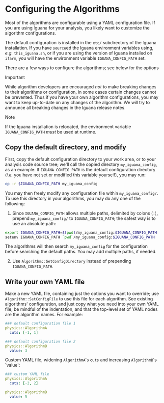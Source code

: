 # Configuring the Algorithms

Most of the algorithms are configurable using a YAML configuration file. If you are using Iguana for your analysis, you likely want to customize the algorithm configurations.

The default configuration is installed in the `etc/` subdirectory of the Iguana installation. If you have `source`ed the Iguana environment variables using, _e.g._ `this_iguana.sh`, or if you are using the version of Iguana installed on `ifarm`, you will have the environment variable `IGUANA_CONFIG_PATH` set.

There are a few ways to configure the algorithms; see below for the options

> [!IMPORTANT]
> While algorithm developers are encouraged _not_ to make breaking changes to their algorithms or configuration, in some cases certain changes cannot be prevented. Thus if you have your own algorithm configurations, you may want to keep up-to-date on any changes of the algorithm. We will try to announce all breaking changes in the Iguana release notes.

> [!NOTE]
> If the Iguana installation is relocated, the environment variable `IGUANA_CONFIG_PATH` _must_ be used at runtime.

## Copy the default directory, and modify

First, copy the default configuration directory to your work area, or to your analysis code source tree; we'll call the copied directory `my_iguana_config`, as an example. If `IGUANA_CONFIG_PATH` is the default configuration directory (_i.e._ you have not set or modified this variable yourself), you may run:
```bash
cp -r $IGUANA_CONFIG_PATH my_iguana_config
```

You may then freely modify any configuration file within `my_iguana_config/`. To use this directory in your algorithms, you may do any one of the following:

1. Since `IGUANA_CONFIG_PATH` allows multiple paths, delimited by colons (`:`), prepend `my_iguana_config/` to `IGUANA_CONFIG_PATH`; the safest way is to use an absolute path:
```bash
export IGUANA_CONFIG_PATH=$(pwd)/my_iguana_config:$IGUANA_CONFIG_PATH   # bash or zsh
setenv IGUANA_CONFIG_PATH `pwd`/my_iguana_config:$IGUANA_CONFIG_PATH    # tcsh or csh
```
The algorithms will then search `my_iguana_config` for the configuration before searching the default paths. You may add multiple paths, if needed.

2. Use `Algorithm::SetConfigDirectory` instead of prepending `IGUANA_CONFIG_PATH`.

## Write your own YAML file

Make a new YAML file, containing just the options you want to override; use `Algorithm::SetConfigFile` to use this file for each algorithm.
See existing algorithms' configuration, and just copy what you need into your own YAML file; be mindful of the indentation, and that the top-level set of YAML nodes are the algorithm names. For example:

```yaml
### default configuration file 1
physics::AlgorithmA
  cuts: [-1, 1]
```
```yaml
### default configuration file 2
physics::AlgorithmB
  value: 3
```
Custom YAML file, widening `AlgorithmA`'s `cuts` and increasing `AlgorithmB`'s `value':
```yaml
### custom YAML file
physics::AlgorithmA
  cuts: [-2, 2]

physics::AlgorithmB
  value: 5
```
